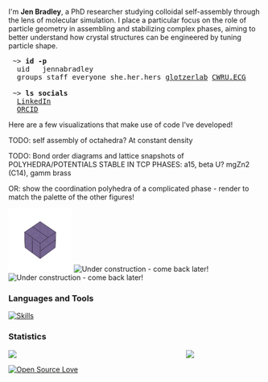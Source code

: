 I'm **Jen Bradley**, a PhD researcher studying colloidal self-assembly through the lens of molecular simulation. I place a particular focus on the role of particle geometry in assembling and stabilizing complex phases, aiming to better understand how crystal structures can be engineered by tuning particle shape.

<pre>
 ~> <strong>id -p</strong>
  uid	jennabradley
  groups staff everyone she.her.hers <a href="https://github.com/glotzerlab">glotzerlab</a> <a href="https://engineering.case.edu/research/labs/electro-ceramics/about">CWRU.ECG</a>
  
 ~> <strong>ls socials</strong>
  <a href="https://www.linkedin.com/in/jenbrad">LinkedIn</a>
  <a href="https://orcid.org/0009-0007-2443-2982">ORCID</a>
</pre>

 <!--- Style for the block above is based on the excellent profile at https://github.com/hedyhli/hedyhl --->

Here are a few visualizations that make use of code I've developed!

TODO: self assembly of octahedra? At constant density

TODO: Bond order diagrams and lattice snapshots of POLYHEDRA/POTENTIALS STABLE IN TCP PHASES: a15, beta U? mgZn2 (C14), gamm brass

OR: show the coordination polyhedra of a complicated phase - render to match the palette of the other figures!

<div>
    <img src='src/pyritohedron.gif' alt='Pyritohedra' width='25%'/>
    <img src='image.jpg' alt='Under construction - come back later!' width='25%'/>
    <img src='image.jpg' alt='Under construction - come back later!' width='25%'/>
</div>

### Languages and Tools

[![Skills](https://skillicons.dev/icons?i=python,bash,markdown,regex,cpp,rust,git,svg&perline=4)]()

### Statistics

<!--- ![Github Statistics](https://github-profile-summary-cards.vercel.app/api/cards/stats?username=janbridley&theme=github) ![Languages](https://github-profile-summary-cards.vercel.app/api/cards/most-commit-language?username=janbridley&theme=github) --->

<div style="display: flex; justify-content: space-between;">
  <img src="https://github-profile-summary-cards.vercel.app/api/cards/stats?username=janbridley&theme=github" width="30%" />
  <img src="https://github-profile-summary-cards.vercel.app/api/cards/most-commit-language?username=janbridley&theme=github" width="30%" />
</div>


<!--- [![Linkedin: Jenna Bradley](https://img.shields.io/badge/-jenbrad-blue?style=flat-square&logo=Linkedin&logoColor=white&link=https://www.linkedin.com/in/jenbrad/)](https://www.linkedin.com/in/jenbrad/) --->
[![Open Source Love](https://badges.frapsoft.com/os/v2/open-source.svg?v=103)](https://github.com/ellerbrock/open-source-badges/)
